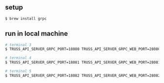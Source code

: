 
## setup

```sh
$ brew install grpc
```

## run in local machine

```sh
# terminal 3
$ TRUSS_API_SERVER_GRPC_PORT=18080 TRUSS_API_SERVER_GRPC_WEB_PORT=28080 TRUSS_MANAGEMENT_PORT=8558 sbt api-server/run
```

```sh
# terminal 4
$ TRUSS_API_SERVER_GRPC_PORT=18081 TRUSS_API_SERVER_GRPC_WEB_PORT=28081 TRUSS_MANAGEMENT_PORT=8559 sbt api-server/run
```

```sh
# terminal 5
$ TRUSS_API_SERVER_GRPC_PORT=18082 TRUSS_API_SERVER_GRPC_WEB_PORT=28082 TRUSS_MANAGEMENT_PORT=8560 sbt api-server/run
```

